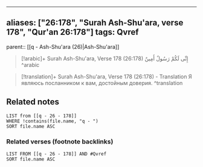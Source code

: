 
---
aliases: ["26:178", "Surah Ash-Shu'ara, verse 178", "Qur'an 26:178"]
tags: Qvref
---

parent:: [[q - Ash-Shu'ara (26)|Ash-Shu'ara]]

> [!arabic]+ Surah Ash-Shu'ara, Verse 178 (26:178)
> <span class="quran-arabic">إِنِّى لَكُمْ رَسُولٌ أَمِينٌ</span>
^arabic

> [!translation]+ Surah Ash-Shu'ara, Verse 178 (26:178) - Translation
> Я являюсь посланником к вам, достойным доверия.
^translation



## Related notes
```dataview
LIST from [[q - 26 - 178]]
WHERE !contains(file.name, "q - ")
SORT file.name ASC
```

### Related verses (footnote backlinks)
```dataview
LIST FROM [[q - 26 - 178]] AND #Qvref
SORT file.name ASC
```

